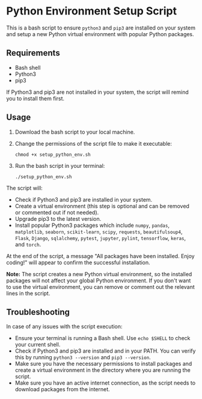 # Python Environment Setup Script

This is a bash script to ensure `python3` and `pip3` are installed on your system and setup a new Python virtual environment with popular Python packages.

## Requirements

- Bash shell
- Python3
- pip3

If Python3 and pip3 are not installed in your system, the script will remind you to install them first.

## Usage

1. Download the bash script to your local machine.
2. Change the permissions of the script file to make it executable:

    ```
    chmod +x setup_python_env.sh
    ```

3. Run the bash script in your terminal:

    ```
    ./setup_python_env.sh
    ```

The script will:

- Check if Python3 and pip3 are installed in your system.
- Create a virtual environment (this step is optional and can be removed or commented out if not needed).
- Upgrade pip3 to the latest version.
- Install popular Python3 packages which include `numpy`, `pandas`, `matplotlib`, `seaborn`, `scikit-learn`, `scipy`, `requests`, `beautifulsoup4`, `Flask`, `Django`, `sqlalchemy`, `pytest`, `jupyter`, `pylint`, `tensorflow`, `keras`, and `torch`.

At the end of the script, a message "All packages have been installed. Enjoy coding!" will appear to confirm the successful installation.

**Note:** The script creates a new Python virtual environment, so the installed packages will not affect your global Python environment. If you don't want to use the virtual environment, you can remove or comment out the relevant lines in the script.

## Troubleshooting

In case of any issues with the script execution:

- Ensure your terminal is running a Bash shell. Use `echo $SHELL` to check your current shell.
- Check if Python3 and pip3 are installed and in your PATH. You can verify this by running `python3 --version` and `pip3 --version`.
- Make sure you have the necessary permissions to install packages and create a virtual environment in the directory where you are running the script.
- Make sure you have an active internet connection, as the script needs to download packages from the internet.
